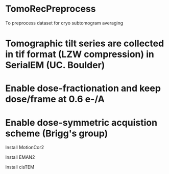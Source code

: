 # TomoRecPreprocess

To preprocess dataset for cryo subtomogram averaging

# Tomographic tilt series are collected in tif format (LZW compression) in SerialEM (UC. Boulder)
# Enable dose-fractionation and keep dose/frame at 0.6 e-/A
# Enable dose-symmetric acquistion scheme (Brigg's group)

Install MotionCor2

Install EMAN2 

Install cisTEM
